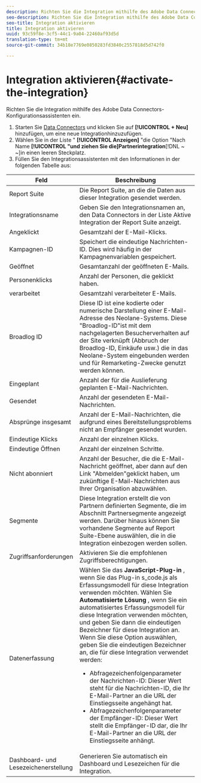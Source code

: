 ```yaml
---
description: Richten Sie die Integration mithilfe des Adobe Data Connectors-Konfigurationsassistenten ein.
seo-description: Richten Sie die Integration mithilfe des Adobe Data Connectors-Konfigurationsassistenten ein.
seo-title: Integration aktivieren
title: Integration aktivieren
uuid: 93c59f8e-3cf5-44c1-9a04-22460af93d5d
translation-type: tm+mt
source-git-commit: 34b18e7769e0850283fd3840c2557818d5d742f0

---
```



# Integration aktivieren{#activate-the-integration}

Richten Sie die Integration mithilfe des Adobe Data Connectors-Konfigurationsassistenten ein.

1. Starten Sie [Data Connectors](https://marketing.adobe.com/resources/help/en_US/genesis/c_overview.html) und klicken Sie auf **[!UICONTROL + Neu]** hinzufügen, um eine neue Integration[](https://marketing.adobe.com/resources/help/en_US/genesis/t_add_integration.html)hinzuzufügen.
1. Wählen Sie in der Liste " **[!UICONTROL Anzeigen]** "die Option "Nach Name **[!UICONTROL "und ziehen Sie die]Partnerintegration**[!DNL ~ ~]in einen leeren Steckplatz.
1. Füllen Sie den Integrationsassistenten mit den Informationen in der folgenden Tabelle aus:

| Feld | Beschreibung |
|--- |--- |
| Report Suite | Die Report Suite, an die die Daten aus dieser Integration gesendet werden. |
| Integrationsname | Geben Sie den Integrationsnamen an, den Data Connectors in der Liste Aktive Integration der Report Suite anzeigt. |
| Angeklickt | Gesamtzahl der E-Mail-Klicks. |
| Kampagnen-ID | Speichert die eindeutige Nachrichten-ID. Dies wird häufig in der Kampagnenvariablen gespeichert. |
| Geöffnet | Gesamtanzahl der geöffneten E-Mails. |
| Personenklicks | Anzahl der Personen, die geklickt haben. |
| verarbeitet | Gesamtzahl verarbeiteter E-Mails. |
| Broadlog ID | Diese ID ist eine kodierte oder numerische Darstellung einer E-Mail-Adresse des Neolane-Systems. Diese "Broadlog-ID"ist mit dem nachgelagerten Besucherverhalten auf der Site verknüpft (Abbruch der Broadlog-ID, Einkäufe usw.) die in das Neolane-System eingebunden werden und für Remarketing-Zwecke genutzt werden können. |
| Eingeplant | Anzahl der für die Auslieferung geplanten E-Mail-Nachrichten. |
| Gesendet | Anzahl der gesendeten E-Mail-Nachrichten. |
| Absprünge insgesamt | Anzahl der E-Mail-Nachrichten, die aufgrund eines Bereitstellungsproblems nicht an Empfänger gesendet wurden. |
| Eindeutige Klicks | Anzahl der einzelnen Klicks. |
| Eindeutige Öffnen | Anzahl der einzelnen Schritte. |
| Nicht abonniert | Anzahl der Besucher, die die E-Mail-Nachricht geöffnet, aber dann auf den Link "Abmelden"geklickt haben, um zukünftige E-Mail-Nachrichten aus Ihrer Organisation abzuwählen. |
| Segmente | Diese Integration erstellt die von Partnern definierten Segmente, die im Abschnitt Partnersegmente angezeigt werden. Darüber hinaus können Sie vorhandene Segmente auf Report Suite-Ebene auswählen, die in die Integration einbezogen werden sollen. |
| Zugriffsanforderungen | Aktivieren Sie die empfohlenen Zugriffsberechtigungen. |
| Datenerfassung | Wählen Sie das **JavaScript-Plug-in** , wenn Sie das Plug-in s_code.js als Erfassungsmodell für diese Integration verwenden möchten. Wählen Sie **Automatisierte Lösung** , wenn Sie ein automatisiertes Erfassungsmodell für diese Integration verwenden möchten, und geben Sie dann die eindeutigen Bezeichner für diese Integration an. Wenn Sie diese Option auswählen, geben Sie die eindeutigen Bezeichner an, die für diese Integration verwendet werden: <ul><li>Abfragezeichenfolgenparameter der Nachrichten-ID: Dieser Wert steht für die Nachrichten-ID, die Ihr E-Mail-Partner an die URL der Einstiegsseite angehängt hat.</li><li>Abfragezeichenfolgenparameter der Empfänger-ID: Dieser Wert stellt die Empfänger-ID dar, die Ihr E-Mail-Partner an die URL der Einstiegsseite anhängt.</li></ul> |
| Dashboard- und Lesezeichenerstellung | Generieren Sie automatisch ein Dashboard und Lesezeichen für die Integration. |
